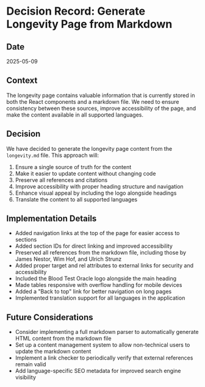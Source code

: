 
# Decision Record: Generate Longevity Page from Markdown

## Date
2025-05-09

## Context
The longevity page contains valuable information that is currently stored in both the React components and a markdown file. We need to ensure consistency between these sources, improve accessibility of the page, and make the content available in all supported languages.

## Decision
We have decided to generate the longevity page content from the `longevity.md` file. This approach will:

1. Ensure a single source of truth for the content
2. Make it easier to update content without changing code
3. Preserve all references and citations
4. Improve accessibility with proper heading structure and navigation
5. Enhance visual appeal by including the logo alongside headings
6. Translate the content to all supported languages

## Implementation Details
- Added navigation links at the top of the page for easier access to sections
- Added section IDs for direct linking and improved accessibility
- Preserved all references from the markdown file, including those by James Nestor, Wim Hof, and Ulrich Strunz
- Added proper target and rel attributes to external links for security and accessibility
- Included the Blood Test Oracle logo alongside the main heading
- Made tables responsive with overflow handling for mobile devices
- Added a "Back to top" link for better navigation on long pages
- Implemented translation support for all languages in the application

## Future Considerations
- Consider implementing a full markdown parser to automatically generate HTML content from the markdown file
- Set up a content management system to allow non-technical users to update the markdown content
- Implement a link checker to periodically verify that external references remain valid
- Add language-specific SEO metadata for improved search engine visibility


